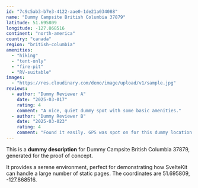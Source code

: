 ```yaml
---
id: "7c9c5ab3-b7e3-4122-aae0-1de21a034088"
name: "Dummy Campsite British Columbia 37879"
latitude: 51.695809
longitude: -127.868516
continent: "north-america"
country: "canada"
region: "british-columbia"
amenities:
  - "hiking"
  - "tent-only"
  - "fire-pit"
  - "RV-suitable"
images:
  - "https://res.cloudinary.com/demo/image/upload/v1/sample.jpg"
reviews:
  - author: "Dummy Reviewer A"
    date: "2025-03-017"
    rating: 4
    comment: "A nice, quiet dummy spot with some basic amenities."
  - author: "Dummy Reviewer B"
    date: "2025-03-023"
    rating: 4
    comment: "Found it easily. GPS was spot on for this dummy location."
---
```


This is a **dummy description** for Dummy Campsite British Columbia 37879, generated for the proof of concept.

It provides a serene environment, perfect for demonstrating how SvelteKit can handle a large number of static pages. The coordinates are 51.695809, -127.868516.
